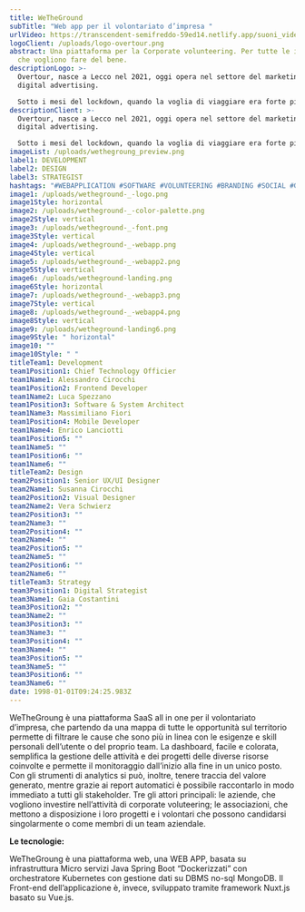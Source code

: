```yaml
---
title: WeTheGround
subTitle: "Web app per il volontariato d’impresa "
urlVideo: https://transcendent-semifreddo-59ed14.netlify.app/suoni_video.mp4
logoClient: /uploads/logo-overtour.png
abstract: Una piattaforma per la Corporate volunteering. Per tutte le imprese
  che vogliono fare del bene.
descriptionLogo: >-
  Overtour, nasce a Lecco nel 2021, oggi opera nel settore del marketing e del
  digital advertising. 

  Sotto i mesi del lockdown, quando la voglia di viaggiare era forte più che mai, grazie alla piattaforma Twich, i fondatori si sono impegnati a fornire agli utenti “un viaggio collettivo in giro per il mondo”, da questa esperienza nasce la volontà di sviluppare un nuovo business che coinvolga le persone, le aziende, la comunità.
descriptionClient: >-
  Overtour, nasce a Lecco nel 2021, oggi opera nel settore del marketing e del
  digital advertising. 

  Sotto i mesi del lockdown, quando la voglia di viaggiare era forte più che mai, grazie alla piattaforma Twich, i fondatori si sono impegnati a fornire agli utenti “un viaggio collettivo in giro per il mondo”, da questa esperienza nasce la volontà di sviluppare un nuovo business che coinvolga le persone, le aziende, la comunità.
imageList: /uploads/wethegroung_preview.png
label1: DEVELOPMENT
label2: DESIGN
label3: STRATEGIST
hashtags: "#WEBAPPLICATION #SOFTWARE #VOLUNTEERING #BRANDING #SOCIAL #GREEN"
image1: /uploads/wetheground-_-logo.png
image1Style: horizontal
image2: /uploads/wetheground-_-color-palette.png
image2Style: vertical
image3: /uploads/wetheground-_-font.png
image3Style: vertical
image4: /uploads/wetheground-_-webapp.png
image4Style: vertical
image5: /uploads/wetheground-_-webapp2.png
image5Style: vertical
image6: /uploads/wetheground-landing.png
image6Style: horizontal
image7: /uploads/wetheground-_-webapp3.png
image7Style: vertical
image8: /uploads/wetheground-_-webapp4.png
image8Style: vertical
image9: /uploads/wetheground-landing6.png
image9Style: " horizontal"
image10: ""
image10Style: " "
titleTeam1: Development
team1Position1: Chief Technology Officier
team1Name1: Alessandro Cirocchi
team1Position2: Frontend Developer
team1Name2: Luca Spezzano
team1Position3: Software & System Architect
team1Name3: Massimiliano Fiori
team1Position4: Mobile Developer
team1Name4: Enrico Lanciotti
team1Position5: ""
team1Name5: ""
team1Position6: ""
team1Name6: ""
titleTeam2: Design
team2Position1: Senior UX/UI Designer
team2Name1: Susanna Cirocchi
team2Position2: Visual Designer
team2Name2: Vera Schwierz
team2Position3: ""
team2Name3: ""
team2Position4: ""
team2Name4: ""
team2Position5: ""
team2Name5: ""
team2Position6: ""
team2Name6: ""
titleTeam3: Strategy
team3Position1: Digital Strategist
team3Name1: Gaia Costantini
team3Position2: ""
team3Name2: ""
team3Position3: ""
team3Name3: ""
team3Position4: ""
team3Name4: ""
team3Position5: ""
team3Name5: ""
team3Position6: ""
team3Name6: ""
date: 1998-01-01T09:24:25.983Z
---
```

WeTheGroung è una piattaforma SaaS all in one per il volontariato d’impresa, che partendo da una mappa di tutte le opportunità sul territorio permette di filtrare le cause che sono più in linea con le esigenze e skill personali dell’utente o del proprio team.
La dashboard, facile e colorata, semplifica la gestione delle attività e dei progetti delle diverse risorse coinvolte e permette il monitoraggio dall’inizio alla fine in un unico posto. Con gli strumenti di analytics si può, inoltre, tenere traccia del valore generato, mentre grazie ai report automatici è possibile raccontarlo in modo immediato a tutti gli stakeholder.
Tre gli attori principali: le aziende, che vogliono investire nell’attività di corporate voluteering; le associazioni, che mettono a disposizione i loro progetti e i volontari che possono candidarsi singolarmente o come membri di un team aziendale.

**Le tecnologie:**

WeTheGroung è una piattaforma web, una WEB APP, basata su infrastruttura Micro servizi Java Spring Boot “Dockerizzati” con orchestratore Kubernetes con gestione dati su DBMS no-sql MongoDB.
Il Front-end dell’applicazione è, invece, sviluppato tramite framework Nuxt.js basato su Vue.js.
